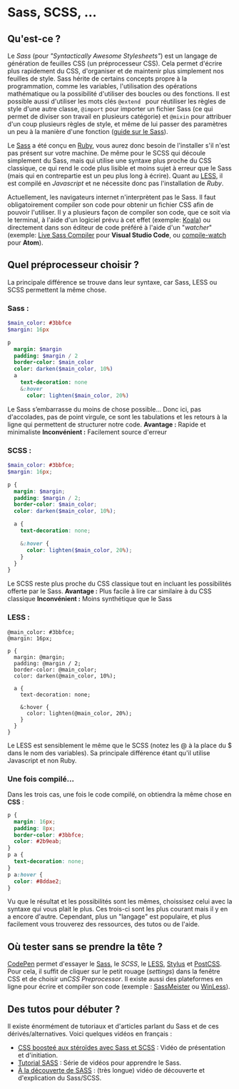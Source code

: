 # Sass, SCSS, ...
## Qu'est-ce ?
Le *Sass* (pour *"Syntactically  Awesome  Stylesheets"*) est un langage de génération de feuilles CSS (un préprocesseur CSS). Cela permet d'écrire plus rapidement du CSS, d'organiser et de maintenir plus simplement nos feuilles de style.
Sass hérite de certains concepts propre à la programmation, comme les variables, l'utilisation des opérations mathématique ou la possibilité d'utiliser des boucles ou des fonctions.
Il est possible aussi d'utiliser les mots clés ```@extend ``` pour réutiliser les règles de style d'une autre classe, ```@import``` pour importer un fichier Sass (ce qui permet de diviser son travail en plusieurs catégorie) et ```@mixin``` pour attribuer d'un coup plusieurs règles de style, et même de lui passer des paramètres un peu à la manière d'une fonction ([guide sur le Sass](https://sass-lang.com/guide)).

Le [Sass](https://sass-lang.com/) a été conçu en [Ruby](https://www.ruby-lang.org/fr/), vous aurez donc besoin de l'installer s'il n'est pas présent sur votre machine. De même pour le SCSS qui découle simplement du Sass, mais qui utilise une syntaxe plus proche du CSS classique, ce qui rend le code plus lisible et moins sujet à erreur que le Sass (mais qui en contrepartie est un peu plus long à écrire).
Quant au [LESS](http://lesscss.org/), il est compilé en *Javascript* et ne nécessite donc pas l'installation de *Ruby*.

Actuellement, les navigateurs internet n'interprètent pas le Sass. Il faut obligatoirement compiler son code pour obtenir un fichier CSS afin de pouvoir l'utiliser. Il y a plusieurs façon de compiler son code, que ce soit via le terminal, à l'aide d'un logiciel prévu à cet effet (exemple: [Koala](http://koala-app.com/)) ou directement dans son éditeur de code préféré à l'aide d'un "*watcher*" (exemple: [Live Sass Compiler](https://marketplace.visualstudio.com/items?itemName=ritwickdey.live-sass) pour **Visual Studio Code**, ou [compile-watch](https://atom.io/packages/compile-watch) pour **Atom**).

## Quel préprocesseur choisir ?
La principale différence se trouve dans leur syntaxe, car Sass, LESS ou SCSS permettent la même chose.
### Sass :
```SASS
$main_color: #3bbfce
$margin: 16px

p
  margin: $margin
  padding: $margin / 2
  border-color: $main_color
  color: darken($main_color, 10%)
  a
    text-decoration: none
    &:hover
      color: lighten($main_color, 20%)
```
Le Sass s’embarrasse du moins de chose possible... Donc ici, pas d'accolades, pas de point virgule, ce sont les tabulations et les retours à la ligne qui permettent de structurer notre code.
**Avantage :** Rapide et minimaliste
**Inconvénient :** Facilement source d'erreur

### SCSS :
```SCSS
$main_color: #3bbfce;
$margin: 16px;

p {
  margin: $margin;
  padding: $margin / 2;
  border-color: $main_color;
  color: darken($main_color, 10%);

  a {
    text-decoration: none;

    &:hover {
      color: lighten($main_color, 20%);
    }
  }
}
```
Le SCSS reste plus proche du CSS classique tout en incluant les possibilités offerte par le Sass. 
**Avantage :** Plus facile à lire car similaire à du CSS classique
**Inconvénient :** Moins synthétique que le Sass

### LESS : 
```LESS
@main_color: #3bbfce;
@margin: 16px;

p {
  margin: @margin;
  padding: @margin / 2;
  border-color: @main_color;
  color: darken(@main_color, 10%);

  a {
    text-decoration: none;

    &:hover {
      color: lighten(@main_color, 20%);
    }
  }
}
```
Le LESS est sensiblement le même que le SCSS (notez les @ à la place du $ dans le nom des variables). Sa principale différence étant qu'il utilise Javascript et non Ruby.

### Une fois compilé...
Dans les trois cas, une fois le code compilé, on obtiendra la même chose en **CSS** : 
```CSS
p {
  margin: 16px;
  padding: 8px;
  border-color: #3bbfce;
  color: #2b9eab;
}
p a {
  text-decoration: none;
}
p a:hover {
  color: #8ddae2;
}
```
Vu que le résultat et les possibilités sont les mêmes, choissisez celui avec la syntaxe qui vous plait le plus.
Ces trois-ci sont les plus courant mais il y en a encore d'autre. Cependant, plus un "langage" est populaire, et plus facilement vous trouverez des ressources, des tutos ou de l'aide.

## Où tester sans se prendre la tête ?
[CodePen](https://codepen.io/pen/) permet d'essayer le [Sass](https://sass-lang.com/), le *SCSS*, le [LESS](http://lesscss.org/), [Stylus](http://stylus-lang.com) et [PostCSS](http://postcss.org). Pour cela, il suffit de cliquer sur le petit rouage (*settings*) dans la fenêtre CSS et de choisir un*CSS Preprocessor*.
Il existe aussi des plateformes en ligne pour écrire et compiler son code (exemple : [SassMeister](https://www.sassmeister.com/) ou [WinLess](http://winless.org/online-less-compiler)).

## Des tutos pour débuter ?
Il existe énormément de tutoriaux et d'articles parlant du Sass et de ces dérivés/alternatives. 
Voici quelques vidéos en français : 
- [CSS boosteé aux stéroïdes avec Sass et SCSS](https://www.youtube.com/watch?v=ydDYdTJILpY) : Vidéo de présentation et d'initiation.
- [Tutorial SASS](https://www.youtube.com/playlist?list=PL0TnHYy48T2zAl4x8I_wFLq36Aqt34Art) : Série de vidéos pour apprendre le Sass.
- [À la découverte de SASS](https://www.youtube.com/watch?v=PxJoEMAUEuk) : (très longue) vidéo de découverte et d'explication du Sass/SCSS.
